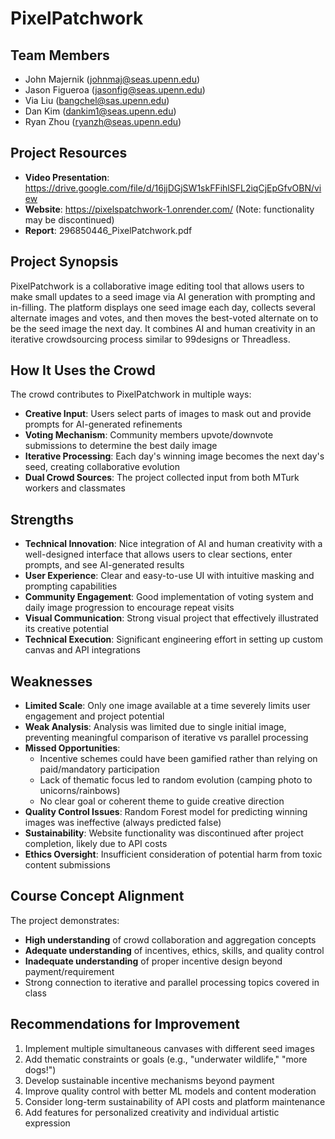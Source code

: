# PixelPatchwork

## Team Members
- John Majernik (johnmaj@seas.upenn.edu)
- Jason Figueroa (jasonfig@seas.upenn.edu)
- Via Liu (bangchel@sas.upenn.edu)
- Dan Kim (dankim1@seas.upenn.edu)
- Ryan Zhou (ryanzh@seas.upenn.edu)

## Project Resources
- **Video Presentation**: https://drive.google.com/file/d/16jjDGjSW1skFFihlSFL2iqCjEpGfvOBN/view
- **Website**: https://pixelspatchwork-1.onrender.com/ (Note: functionality may be discontinued)
- **Report**: 296850446_PixelPatchwork.pdf

## Project Synopsis
PixelPatchwork is a collaborative image editing tool that allows users to make small updates to a seed image via AI generation with prompting and in-filling. The platform displays one seed image each day, collects several alternate images and votes, and then moves the best-voted alternate on to be the seed image the next day. It combines AI and human creativity in an iterative crowdsourcing process similar to 99designs or Threadless.

## How It Uses the Crowd
The crowd contributes to PixelPatchwork in multiple ways:
- **Creative Input**: Users select parts of images to mask out and provide prompts for AI-generated refinements
- **Voting Mechanism**: Community members upvote/downvote submissions to determine the best daily image
- **Iterative Processing**: Each day's winning image becomes the next day's seed, creating collaborative evolution
- **Dual Crowd Sources**: The project collected input from both MTurk workers and classmates

## Strengths
- **Technical Innovation**: Nice integration of AI and human creativity with a well-designed interface that allows users to clear sections, enter prompts, and see AI-generated results
- **User Experience**: Clear and easy-to-use UI with intuitive masking and prompting capabilities
- **Community Engagement**: Good implementation of voting system and daily image progression to encourage repeat visits
- **Visual Communication**: Strong visual project that effectively illustrated its creative potential
- **Technical Execution**: Significant engineering effort in setting up custom canvas and API integrations

## Weaknesses
- **Limited Scale**: Only one image available at a time severely limits user engagement and project potential
- **Weak Analysis**: Analysis was limited due to single initial image, preventing meaningful comparison of iterative vs parallel processing
- **Missed Opportunities**: 
  - Incentive schemes could have been gamified rather than relying on paid/mandatory participation
  - Lack of thematic focus led to random evolution (camping photo to unicorns/rainbows)
  - No clear goal or coherent theme to guide creative direction
- **Quality Control Issues**: Random Forest model for predicting winning images was ineffective (always predicted false)
- **Sustainability**: Website functionality was discontinued after project completion, likely due to API costs
- **Ethics Oversight**: Insufficient consideration of potential harm from toxic content submissions

## Course Concept Alignment
The project demonstrates:
- **High understanding** of crowd collaboration and aggregation concepts
- **Adequate understanding** of incentives, ethics, skills, and quality control
- **Inadequate understanding** of proper incentive design beyond payment/requirement
- Strong connection to iterative and parallel processing topics covered in class

## Recommendations for Improvement
1. Implement multiple simultaneous canvases with different seed images
2. Add thematic constraints or goals (e.g., "underwater wildlife," "more dogs!")
3. Develop sustainable incentive mechanisms beyond payment
4. Improve quality control with better ML models and content moderation
5. Consider long-term sustainability of API costs and platform maintenance
6. Add features for personalized creativity and individual artistic expression